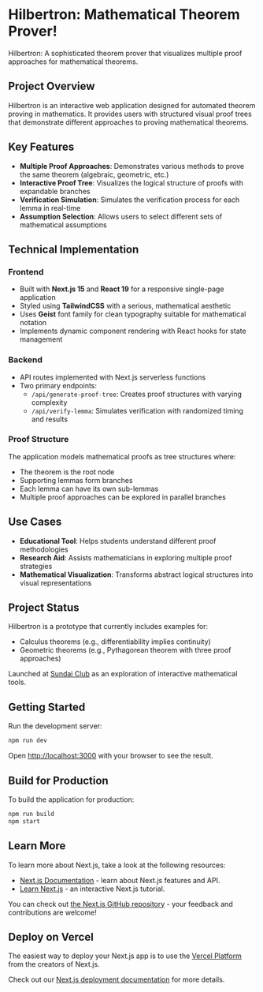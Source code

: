 # Hilbertron: Mathematical Theorem Prover!

Hilbertron: A sophisticated theorem prover that visualizes multiple proof approaches for mathematical theorems.

## Project Overview

Hilbertron is an interactive web application designed for automated theorem proving in mathematics. It provides users with structured visual proof trees that demonstrate different approaches to proving mathematical theorems.

## Key Features

- **Multiple Proof Approaches**: Demonstrates various methods to prove the same theorem (algebraic, geometric, etc.)
- **Interactive Proof Tree**: Visualizes the logical structure of proofs with expandable branches
- **Verification Simulation**: Simulates the verification process for each lemma in real-time
- **Assumption Selection**: Allows users to select different sets of mathematical assumptions

## Technical Implementation

### Frontend
- Built with **Next.js 15** and **React 19** for a responsive single-page application
- Styled using **TailwindCSS** with a serious, mathematical aesthetic
- Uses **Geist** font family for clean typography suitable for mathematical notation
- Implements dynamic component rendering with React hooks for state management

### Backend
- API routes implemented with Next.js serverless functions
- Two primary endpoints:
  - `/api/generate-proof-tree`: Creates proof structures with varying complexity
  - `/api/verify-lemma`: Simulates verification with randomized timing and results

### Proof Structure
The application models mathematical proofs as tree structures where:
- The theorem is the root node
- Supporting lemmas form branches
- Each lemma can have its own sub-lemmas
- Multiple proof approaches can be explored in parallel branches

## Use Cases
- **Educational Tool**: Helps students understand different proof methodologies
- **Research Aid**: Assists mathematicians in exploring multiple proof strategies
- **Mathematical Visualization**: Transforms abstract logical structures into visual representations

## Project Status
Hilbertron is a prototype that currently includes examples for:
- Calculus theorems (e.g., differentiability implies continuity)
- Geometric theorems (e.g., Pythagorean theorem with three proof approaches)

Launched at [Sundai Club](https://sundai.club) as an exploration of interactive mathematical tools.

## Getting Started

Run the development server:

```bash
npm run dev
```

Open [http://localhost:3000](http://localhost:3000) with your browser to see the result.

## Build for Production

To build the application for production:

```bash
npm run build
npm start
```

## Learn More

To learn more about Next.js, take a look at the following resources:

- [Next.js Documentation](https://nextjs.org/docs) - learn about Next.js features and API.
- [Learn Next.js](https://nextjs.org/learn) - an interactive Next.js tutorial.

You can check out [the Next.js GitHub repository](https://github.com/vercel/next.js) - your feedback and contributions are welcome!

## Deploy on Vercel

The easiest way to deploy your Next.js app is to use the [Vercel Platform](https://vercel.com/new?utm_medium=default-template&filter=next.js&utm_source=create-next-app&utm_campaign=create-next-app-readme) from the creators of Next.js.

Check out our [Next.js deployment documentation](https://nextjs.org/docs/app/building-your-application/deploying) for more details.
